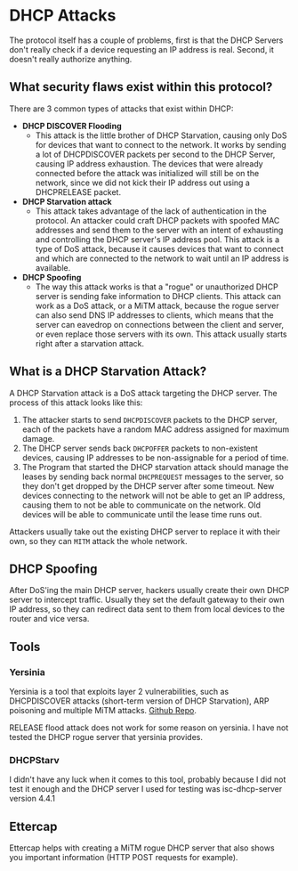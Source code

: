 # DHCP Attacks
The protocol itself has a couple of problems, first is that the DHCP Servers don't really check if a device requesting an IP address is real. Second, it doesn't really authorize anything.

## What security flaws exist within this protocol?
There are 3 common types of attacks that exist within DHCP:
- **DHCP DISCOVER Flooding**
    - This attack is the little brother of DHCP Starvation, causing only DoS for devices that want to connect to the network. It works by sending a lot of DHCPDISCOVER packets per second to the DHCP Server, causing IP address exhaustion. The devices that were already connected before the attack was initialized will still be on the network, since we did not kick their IP address out using a DHCPRELEASE packet.
- **DHCP Starvation attack**
    - This attack takes advantage of the lack of authentication in the protocol. An attacker could craft DHCP packets with spoofed MAC addresses and send them to the server with an intent of exhausting and controlling the DHCP server's IP address pool. This attack is a type of DoS attack, because it causes devices that want to connect and which are connected to the network to wait until an IP address is available.
- **DHCP Spoofing**
    - The way this attack works is that a "rogue" or unauthorized DHCP server is sending fake information to DHCP clients. This attack can work as a DoS attack, or a MiTM attack, because the rogue server can also send DNS IP addresses to clients, which means that the server can eavedrop on connections between the client and server, or even replace those servers with its own. This attack usually starts right after a starvation attack.
 
## What is a DHCP Starvation Attack?
A DHCP Starvation attack is a DoS attack targeting the DHCP server. The process of this attack looks like this:
1. The attacker starts to send `DHCPDISCOVER` packets to the DHCP server, each of the packets have a random MAC address assigned for maximum damage.
2. The DHCP server sends back `DHCPOFFER` packets to non-existent devices, causing IP addresses to be non-assignable for a period of time.
3. The Program that started the DHCP starvation attack should manage the leases by sending back normal `DHCPREQUEST` messages to the server, so they don't get dropped by the DHCP server after some timeout.
New devices connecting to the network will not be able to get an IP address, causing them to not be able to communicate on the network. Old devices will be able to communicate until the lease time runs out.

Attackers usually take out the existing DHCP server to replace it with their own, so they can `MITM` attack the whole network.

## DHCP Spoofing
After DoS'ing the main DHCP server, hackers usually create their own DHCP server to intercept traffic. Usually they set the default gateway to their own IP address, so they can redirect data sent to them from local devices to the router and vice versa.

## Tools

### Yersinia 

Yersinia is a tool that exploits layer 2 vulnerabilities, such as DHCPDISCOVER attacks (short-term version of DHCP Starvation), ARP poisoning and multiple MiTM attacks. [Github Repo](https://github.com/tomac/yersinia).

RELEASE flood attack does not work for some reason on yersinia. I have not tested the DHCP rogue server that yersinia provides.

### DHCPStarv

I didn't have any luck when it comes to this tool, probably because I did not test it enough and the DHCP server I used for testing was isc-dhcp-server version 4.4.1

## Ettercap
Ettercap helps with creating a MiTM rogue DHCP server that also shows you important information (HTTP POST requests for example).